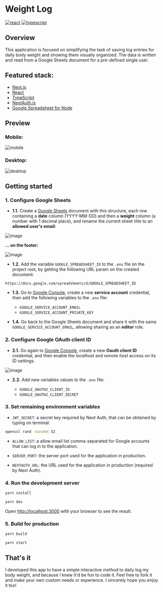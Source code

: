 # Weight Log

[![react](https://badges.aleen42.com/src/react.svg)](https://badges.aleen42.com/src/react.svg) [![typescript](https://badges.aleen42.com/src/typescript.svg)](https://badges.aleen42.com/src/typescript.svg)

## Overview

This application is focused on simplifying the task of saving log entries for daily body weight and showing them visually organized. The data is written and read from a Google Sheets document for a pre-defined single user.

## Featured stack:

- [Next.js](https://nextjs.org/)
- [React](https://reactjs.org/)
- [TypeScript](https://www.typescriptlang.org/)
- [NextAuth.js](https://next-auth.js.org/)
- [Google Spreadsheet for Node](https://theoephraim.github.io/node-google-spreadsheet/#/)

## Preview

### Mobile:

![mobile](https://user-images.githubusercontent.com/2921281/221741703-0ecce18f-82cf-45a8-8272-68c63cbd0159.gif)

### Desktop:

![desktop](https://user-images.githubusercontent.com/2921281/221742346-08782544-d99d-40ff-9296-49539a3255c6.gif)

## Getting started

### 1. Configure Google Sheets

- **1.1.** Create a [Google Sheets](https://sheets.google.com) document with this structure, each row containing a **date** column (YYYY-MM-DD) and then a **weight** column (a number with 1 decimal place), and rename the current sheet title to an **allowed user's email**:

 ![image](https://user-images.githubusercontent.com/2921281/221711464-73155a9a-af19-4353-af90-41a4bbb628ac.png)

 **... on the footer:**

 ![image](https://github.com/lousousa/weight-log/assets/2921281/9e787800-d5eb-4afd-b674-7361f456ad46)

- **1.2.** Add the variable `GOOGLE_SPREADSHEET_ID` to the `.env` file on the project root, by getting the following URL param on the created document:
```
https://docs.google.com/spreadsheets/d/GOOGLE_SPREADSHEET_ID
```

- **1.3.** Go to [Google Console](https://console.cloud.google.com/apis/credentials), create a new **service account** credential, then add the following variables to the `.env` file:

  * `GOOGLE_SERVICE_ACCOUNT_EMAIL`
  * `GOOGLE_SERVICE_ACCOUNT_PRIVATE_KEY`

- **1.4.** Go back to the Google Sheets document and share it with the same `GOOGLE_SERVICE_ACCOUNT_EMAIL`, allowing sharing as an **editor** role.

### 2. Configure Google OAuth client ID

- **2.1.** Go again to [Google Console](https://console.cloud.google.com/apis/credentials), create a new **Oauth client ID** credential, and then enable the *localhost* and *remote host* access on its ID settings.

![image](https://github.com/lousousa/weight-log/assets/2921281/9f644e80-217a-4d8c-a6a9-fe97ee293a5b)

- **2.2.** Add new variables values to the `.env` file:

  * `GOOGLE_OAUTH2_CLIENT_ID`
  * `GOOGLE_OAUTH2_CLIENT_SECRET`

### 3. Set remaining environment variables

- `JWT_SECRET`: a secret key required by Next Auth, that can be obtained by typing on terminal:

```bash
openssl rand -base64 32
```

- `ALLOW_LIST`: a allow email list comma-separated for Google accounts that can log in to the application.

- `SERVER_PORT`: the server port used for the application in production.

- `NEXTAUTH_URL`: the URL used for the application in production (required by Next Auth).

### 4. Run the development server

```bash
yarn install
```

```bash
yarn dev
```

Open [http://localhost:3000](http://localhost:3000) with your browser to see the result.

### 5. Build for production

```bash
yarn build
```

```bash
yarn start
```

## That's it

I developed this app to have a simple interactive method to daily log my body weight, and because I knew it'd be fun to code it. Feel free to fork it and make your own custom needs or experience. I sincerely hope you enjoy it too!
